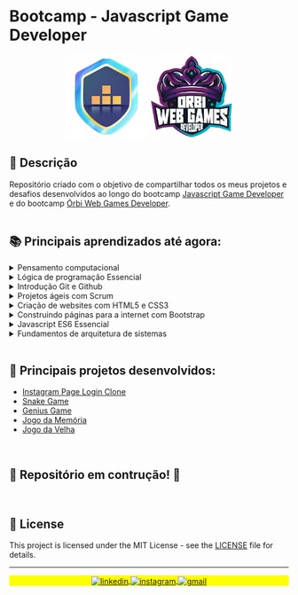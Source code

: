 # Bootcamp - Javascript Game Developer

<p align="center" display="flex">
  <img src="logo.png" width="150" height="150"/>
  <img src="Orbi-logo.png" width="150" height="150"/>
</p>

## 🚀 Descrição
Repositório criado com o objetivo de compartilhar todos os meus projetos e desafios desenvolvidos ao longo do bootcamp <a href="https://www.dio.me/bootcamp/javascript-game-developer?ref=novotec"> Javascript Game Developer</a> e do bootcamp <a href="https://www.dio.me/bootcamp/orbi-web-game-developer?utm_source=pr-bc-orbi-game-developer&utm_medium=pay&utm_campaign=orbi"> Órbi Web Games Developer</a>.
</br></br>

## 📚 Principais aprendizados até agora:
  <details> <summary>Pensamento computacional</summary>
    <ul> <ul>
      <li> Decomposição / Reconhecimento de padrões </li>
      <li> Abstração e Algoritmos </li>
    </ul> </ul>
  </details>

  <details> <summary>Lógica de programação Essencial </summary>
    <ul> <ul>
      <li> Algoritmo e pseudocódigo </li>
      <li> Fluxograma, variáveis e constantes </li>
      <li> Estrutura de repetição </li>
      <li> Desvios condicionais e boas práticas </li>
      <li> Matrizes e vetores </li>
    </ul> </ul>
  </details>

  <details> <summary> Introdução Git e Github </summary>
    <ul> <ul>
      <li> Entendendo Git / Comandos básicos </li>
      <li> Como o Git funciona / objetos internos do Git </li>
      <li> Chave SSH e Token </li>
      <li> Ciclo de vida </li>
      <li> Conflitos no Git e como resolve-los </li>
    </ul> </ul>
  </details>

  <details> <summary> Projetos ágeis com Scrum </summary>
    <ul> <ul>
      <li> Introdução a gestão de projetos com Scrum </li>
      <li> Papel e responsabilidade de cada integrante do time </li>
      <li> Cerimônias do Scrum </li>
      <li> Gestão de projetos tradicionais vs Agil </li>
      <li> Conceitos e planejamentos de tarefas / Rotina Agil </li>
    </ul> </ul>
  </details>

 <details> <summary> Criação de websites com HTML5 e CSS3 </summary>
    <ul> <ul>
      <li> Estrutura de uma página Web </li>
      <li> Semântica </li>
      <li> HTML5 </li>
      <li> CSS3 </li>
    </ul> </ul>
  </details>

 <details> <summary> Construindo páginas para a internet com Bootstrap </summary>
    <ul> <ul>
      <li> Visão geral do Framework </li>
      <li> Aplicando Bootstrap na prática </li>
    </ul> </ul>
  </details>

  <details> <summary>Javascript ES6 Essencial</summary>
    <ul> <ul>
      <li> História e conceitos </li>
      <li> Curring, Hoisting, Imutabilidade, Tipos e Variáveis </li>
      <li> Funções e operadores </li>
      <li> Spreed, estruturas condicionais e repetição </li>
      <li> Introdução a orientação a objetos e Design Patterns </li>
      <li> Criando e manipulando arrays </li>
      <li> Map, filter e reducer </li>
      <li> Iterar, buscar e transformar elementos </li>
    </ul> </ul>
  </details>

  <details> <summary>Fundamentos de arquitetura de sistemas</summary>
    <ul> <ul>
      <li> Web Service </li>
      <li> Estrutura SOAP </li>
      <li> Entendendo WSDL e XSD </li>
      <li> REST, API e JSON </li>
      <li> Integração REST e métodos HTTP </li>
      <li> Modelos Monolito e Microserviço </li>
      <li> Arquitetura da internet das coisas, protocolo de comunicação e Cloud </li>
    </ul> </ul>
  </details>
</br>

## 🔧 Principais projetos desenvolvidos:
  - [Instagram Page Login Clone](https://github.com/kevenalves/Dio-Javascript-Game-Developer/tree/main/LandingPage-Instagram)
  - [Snake Game](https://github.com/kevenalves/Dio-Javascript-Game-Developer/tree/main/Snake-Game)
  - [Genius Game](https://github.com/kevenalves/Dio-Javascript-Game-Developer/tree/main/Genius-Game)
  - [Jogo da Memória](https://github.com/kevenalves/Dio-Javascript-Game-Developer/tree/main/Jogo-Memoria)
  - [Jogo da Velha](https://github.com/kevenalves/Dio-Javascript-Game-Developer/tree/main/jogoDaVelha)

</br>

## 🚧 Repositório em contrução! 🚧

</br>

## 📝 License

This project is licensed under the MIT License - see the [LICENSE](LICENSE) file for details.

---

<p align="center" style="background:yellow">
<a href="https://www.linkedin.com/in/keven-alves-903b0a224/" target="_blank">
  <img align="center" src="https://img.shields.io/badge/-kevenalves-05122A?style=flat&logo=linkedin" alt="linkedin"/>
</a>
<a href="https://instagram.com/kevenalvesm" target="_blank">
 <img align="center" src="https://img.shields.io/badge/-kevenalvesm-05122A?style=flat&logo=instagram" alt="instagram"/>
</a>
<a href="#" target="_blank">
 <img align="center" src="https://img.shields.io/badge/-kevenalvesm@gmail.com-05122A?style=flat&logo=gmail" alt="gmail"/>
</a>
</p>